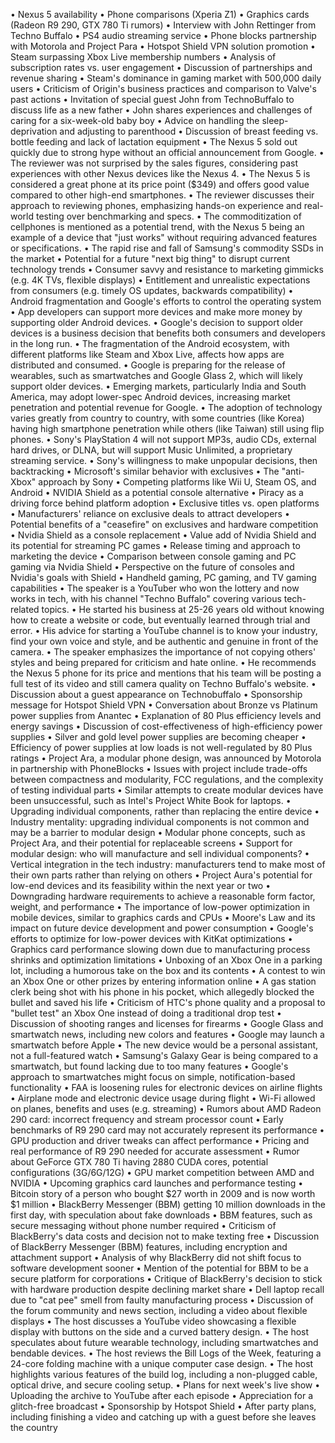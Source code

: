 • Nexus 5 availability
• Phone comparisons (Xperia Z1)
• Graphics cards (Radeon R9 290, GTX 780 Ti rumors)
• Interview with John Rettinger from Techno Buffalo
• PS4 audio streaming service
• Phone blocks partnership with Motorola and Project Para
• Hotspot Shield VPN solution promotion
• Steam surpassing Xbox Live membership numbers
• Analysis of subscription rates vs. user engagement
• Discussion of partnerships and revenue sharing
• Steam's dominance in gaming market with 500,000 daily users
• Criticism of Origin's business practices and comparison to Valve's past actions
• Invitation of special guest John from TechnoBuffalo to discuss life as a new father
• John shares experiences and challenges of caring for a six-week-old baby boy
• Advice on handling the sleep-deprivation and adjusting to parenthood
• Discussion of breast feeding vs. bottle feeding and lack of lactation equipment
• The Nexus 5 sold out quickly due to strong hype without an official announcement from Google.
• The reviewer was not surprised by the sales figures, considering past experiences with other Nexus devices like the Nexus 4.
• The Nexus 5 is considered a great phone at its price point ($349) and offers good value compared to other high-end smartphones.
• The reviewer discusses their approach to reviewing phones, emphasizing hands-on experience and real-world testing over benchmarking and specs.
• The commoditization of cellphones is mentioned as a potential trend, with the Nexus 5 being an example of a device that "just works" without requiring advanced features or specifications.
• The rapid rise and fall of Samsung's commodity SSDs in the market
• Potential for a future "next big thing" to disrupt current technology trends
• Consumer savvy and resistance to marketing gimmicks (e.g. 4K TVs, flexible displays)
• Entitlement and unrealistic expectations from consumers (e.g. timely OS updates, backwards compatibility)
• Android fragmentation and Google's efforts to control the operating system
• App developers can support more devices and make more money by supporting older Android devices.
• Google's decision to support older devices is a business decision that benefits both consumers and developers in the long run.
• The fragmentation of the Android ecosystem, with different platforms like Steam and Xbox Live, affects how apps are distributed and consumed.
• Google is preparing for the release of wearables, such as smartwatches and Google Glass 2, which will likely support older devices.
• Emerging markets, particularly India and South America, may adopt lower-spec Android devices, increasing market penetration and potential revenue for Google.
• The adoption of technology varies greatly from country to country, with some countries (like Korea) having high smartphone penetration while others (like Taiwan) still using flip phones.
• Sony's PlayStation 4 will not support MP3s, audio CDs, external hard drives, or DLNA, but will support Music Unlimited, a proprietary streaming service.
• Sony's willingness to make unpopular decisions, then backtracking
• Microsoft's similar behavior with exclusives
• The "anti-Xbox" approach by Sony
• Competing platforms like Wii U, Steam OS, and Android
• NVIDIA Shield as a potential console alternative
• Piracy as a driving force behind platform adoption
• Exclusive titles vs. open platforms
• Manufacturers' reliance on exclusive deals to attract developers
• Potential benefits of a "ceasefire" on exclusives and hardware competition
• Nvidia Shield as a console replacement
• Value add of Nvidia Shield and its potential for streaming PC games
• Release timing and approach to marketing the device
• Comparison between console gaming and PC gaming via Nvidia Shield
• Perspective on the future of consoles and Nvidia's goals with Shield
• Handheld gaming, PC gaming, and TV gaming capabilities
• The speaker is a YouTuber who won the lottery and now works in tech, with his channel "Techno Buffalo" covering various tech-related topics.
• He started his business at 25-26 years old without knowing how to create a website or code, but eventually learned through trial and error.
• His advice for starting a YouTube channel is to know your industry, find your own voice and style, and be authentic and genuine in front of the camera.
• The speaker emphasizes the importance of not copying others' styles and being prepared for criticism and hate online.
• He recommends the Nexus 5 phone for its price and mentions that his team will be posting a full test of its video and still camera quality on Techno Buffalo's website.
• Discussion about a guest appearance on Technobuffalo
• Sponsorship message for Hotspot Shield VPN
• Conversation about Bronze vs Platinum power supplies from Anantec
• Explanation of 80 Plus efficiency levels and energy savings
• Discussion of cost-effectiveness of high-efficiency power supplies
• Silver and gold level power supplies are becoming cheaper
• Efficiency of power supplies at low loads is not well-regulated by 80 Plus ratings
• Project Ara, a modular phone design, was announced by Motorola in partnership with PhoneBlocks
• Issues with project include trade-offs between compactness and modularity, FCC regulations, and the complexity of testing individual parts
• Similar attempts to create modular devices have been unsuccessful, such as Intel's Project White Book for laptops.
• Upgrading individual components, rather than replacing the entire device
• Industry mentality: upgrading individual components is not common and may be a barrier to modular design
• Modular phone concepts, such as Project Ara, and their potential for replaceable screens
• Support for modular design: who will manufacture and sell individual components?
• Vertical integration in the tech industry: manufacturers tend to make most of their own parts rather than relying on others
• Project Aura's potential for low-end devices and its feasibility within the next year or two
• Downgrading hardware requirements to achieve a reasonable form factor, weight, and performance
• The importance of low-power optimization in mobile devices, similar to graphics cards and CPUs
• Moore's Law and its impact on future device development and power consumption
• Google's efforts to optimize for low-power devices with KitKat optimizations
• Graphics card performance slowing down due to manufacturing process shrinks and optimization limitations
• Unboxing of an Xbox One in a parking lot, including a humorous take on the box and its contents
• A contest to win an Xbox One or other prizes by entering information online
• A gas station clerk being shot with his phone in his pocket, which allegedly blocked the bullet and saved his life
• Criticism of HTC's phone quality and a proposal to "bullet test" an Xbox One instead of doing a traditional drop test
• Discussion of shooting ranges and licenses for firearms
• Google Glass and smartwatch news, including new colors and features
• Google may launch a smartwatch before Apple
• The new device would be a personal assistant, not a full-featured watch
• Samsung's Galaxy Gear is being compared to a smartwatch, but found lacking due to too many features
• Google's approach to smartwatches might focus on simple, notification-based functionality
• FAA is loosening rules for electronic devices on airline flights
• Airplane mode and electronic device usage during flight
• Wi-Fi allowed on planes, benefits and uses (e.g. streaming)
• Rumors about AMD Radeon 290 card: incorrect frequency and stream processor count
• Early benchmarks of R9 290 card may not accurately represent its performance
• GPU production and driver tweaks can affect performance
• Pricing and real performance of R9 290 needed for accurate assessment
• Rumor about GeForce GTX 780 Ti having 2880 CUDA cores, potential configurations (3G/6G/12G)
• GPU market competition between AMD and NVIDIA
• Upcoming graphics card launches and performance testing
• Bitcoin story of a person who bought $27 worth in 2009 and is now worth $1 million
• BlackBerry Messenger (BBM) getting 10 million downloads in the first day, with speculation about fake downloads
• BBM features, such as secure messaging without phone number required
• Criticism of BlackBerry's data costs and decision not to make texting free
• Discussion of BlackBerry Messenger (BBM) features, including encryption and attachment support
• Analysis of why BlackBerry did not shift focus to software development sooner
• Mention of the potential for BBM to be a secure platform for corporations
• Critique of BlackBerry's decision to stick with hardware production despite declining market share
• Dell laptop recall due to "cat pee" smell from faulty manufacturing process
• Discussion of the forum community and news section, including a video about flexible displays
• The host discusses a YouTube video showcasing a flexible display with buttons on the side and a curved battery design.
• The host speculates about future wearable technology, including smartwatches and bendable devices.
• The host reviews the Bill Logs of the Week, featuring a 24-core folding machine with a unique computer case design.
• The host highlights various features of the build log, including a non-plugged cable, optical drive, and secure cooling setup.
• Plans for next week's live show
• Uploading the archive to YouTube after each episode
• Appreciation for a glitch-free broadcast
• Sponsorship by Hotspot Shield
• After party plans, including finishing a video and catching up with a guest before she leaves the country